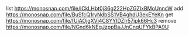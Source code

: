 list https://monosnap.com/file/lCkLHbt0j36g222HpZGZlxBMoUnncW
add https://monosnap.com/file/BuSfcQ1ryNdbSS1VB4ghdU3ekEYeKn
get https://monosnap.com/file/fUiAOjgXVi4C8YYIDZIr57ipk66Hc3
remove https://monosnap.com/file/NGnd6kNEgJzppBaJJnCnqUFYkBPA9U
